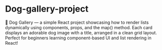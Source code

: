 # Dog-gallery-project
🐶 Dog Gallery — a simple React project showcasing how to render lists dynamically using components, props, and the map() method. Each card displays an adorable dog image with a title, arranged in a clean grid layout. Perfect for beginners learning component-based UI and list rendering in React!
